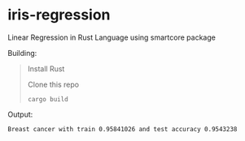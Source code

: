 # iris-regression
Linear Regression in Rust Language using smartcore package

Building:
> Install Rust 
> 
> Clone this repo 
>
>`cargo build`


Output:


`Breast cancer with train 0.95841026 and test accuracy 0.9543238`
